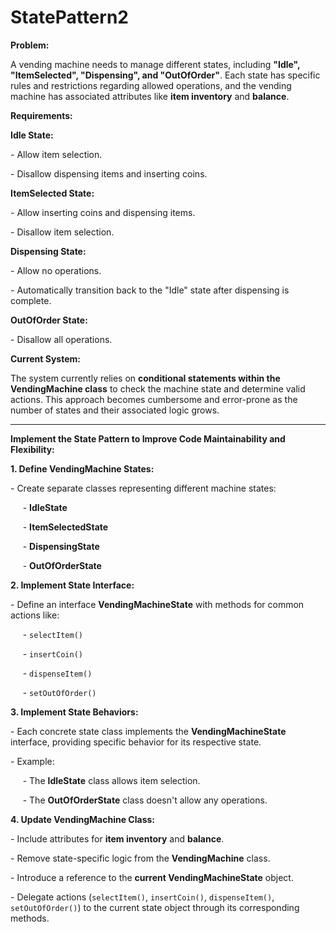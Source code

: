 # StatePattern2

<p><b>Problem:</b></p>  

<p>A vending machine needs to manage different states, including <b>"Idle", "ItemSelected", "Dispensing", and "OutOfOrder"</b>.  
Each state has specific rules and restrictions regarding allowed operations, and the vending machine has associated attributes like  
<b>item inventory</b> and <b>balance</b>.</p>  

<p><b>Requirements:</b></p>  

<p><b>Idle State:</b></p>  
<p>- Allow item selection.</p>  
<p>- Disallow dispensing items and inserting coins.</p>  

<p><b>ItemSelected State:</b></p>  
<p>- Allow inserting coins and dispensing items.</p>  
<p>- Disallow item selection.</p>  

<p><b>Dispensing State:</b></p>  
<p>- Allow no operations.</p>  
<p>- Automatically transition back to the "Idle" state after dispensing is complete.</p>  

<p><b>OutOfOrder State:</b></p>  
<p>- Disallow all operations.</p>  

<p><b>Current System:</b></p>  
<p>The system currently relies on <b>conditional statements within the VendingMachine class</b> to check the machine state and determine  
valid actions. This approach becomes cumbersome and error-prone as the number of states and their associated logic grows.</p>  

<hr>  

<p><b>Implement the State Pattern to Improve Code Maintainability and Flexibility:</b></p>  

<p><b>1. Define VendingMachine States:</b></p>  
<p>- Create separate classes representing different machine states:</p>  
<p>&nbsp;&nbsp;&nbsp;&nbsp; - <b>IdleState</b></p>  
<p>&nbsp;&nbsp;&nbsp;&nbsp; - <b>ItemSelectedState</b></p>  
<p>&nbsp;&nbsp;&nbsp;&nbsp; - <b>DispensingState</b></p>  
<p>&nbsp;&nbsp;&nbsp;&nbsp; - <b>OutOfOrderState</b></p>  

<p><b>2. Implement State Interface:</b></p>  
<p>- Define an interface <b>VendingMachineState</b> with methods for common actions like:</p>  
<p>&nbsp;&nbsp;&nbsp;&nbsp; - <code>selectItem()</code></p>  
<p>&nbsp;&nbsp;&nbsp;&nbsp; - <code>insertCoin()</code></p>  
<p>&nbsp;&nbsp;&nbsp;&nbsp; - <code>dispenseItem()</code></p>  
<p>&nbsp;&nbsp;&nbsp;&nbsp; - <code>setOutOfOrder()</code></p>  

<p><b>3. Implement State Behaviors:</b></p>  
<p>- Each concrete state class implements the <b>VendingMachineState</b> interface, providing specific behavior for its respective state.</p>  
<p>- Example:</p>  
<p>&nbsp;&nbsp;&nbsp;&nbsp; - The <b>IdleState</b> class allows item selection.</p>  
<p>&nbsp;&nbsp;&nbsp;&nbsp; - The <b>OutOfOrderState</b> class doesn't allow any operations.</p>  

<p><b>4. Update VendingMachine Class:</b></p>  
<p>- Include attributes for <b>item inventory</b> and <b>balance</b>.</p>  
<p>- Remove state-specific logic from the <b>VendingMachine</b> class.</p>  
<p>- Introduce a reference to the <b>current VendingMachineState</b> object.</p>  
<p>- Delegate actions (<code>selectItem()</code>, <code>insertCoin()</code>, <code>dispenseItem()</code>, <code>setOutOfOrder()</code>)  
to the current state object through its corresponding methods.</p>  

